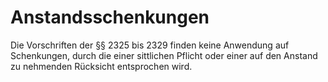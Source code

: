 # Anstandsschenkungen

Die Vorschriften der §§ 2325 bis 2329 finden keine Anwendung auf Schenkungen, durch die einer sittlichen Pflicht oder einer auf den Anstand zu nehmenden Rücksicht entsprochen wird.